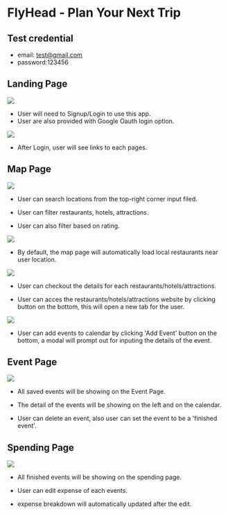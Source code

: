 # FlyHead - Plan Your Next Trip

## Test credential

- email: test@gmail.com
- password:123456

## Landing Page

<img src = "public/ReadMe/Landing.png">

- User will need to Signup/Login to use this app.
- User are also provided with Google Oauth login option.

<img src = "public/ReadMe/LandingAfterLogin.png">

- After Login, user will see links to each pages.

## Map Page

<img src = "public/ReadMe/Paris.png">

- User can search locations from the top-right corner input filed.

- User can filter restaurants, hotels, attractions.

- User can also filter based on rating.

<img src = "public/ReadMe/Map.png">

- By default, the map page will automatically load local restaurants near user location.

<img src = "public/ReadMe/List.png">

- User can checkout the details for each restaurants/hotels/attractions.

- User can acces the restaurants/hotels/attractions website by clicking button on the bottom, this will open a new tab for the user.

<img src = "public/ReadMe/MapModal.png">

- User can add events to calendar by clicking 'Add Event' button on the bottom, a modal will prompt out for inputing the details of the event.

## Event Page

<img src = "public/ReadMe/EventCalendar.png">

- All saved events will be showing on the Event Page.

- The detail of the events will be showing on the left and on the calendar.

- User can delete an event, also user can set the event to be a 'finished event'.

## Spending Page

<img src = "public/ReadMe/Spending.png">

- All finished events will be showing on the spending page.

- User can edit expense of each events.

- expense breakdown will automatically updated after the edit.
